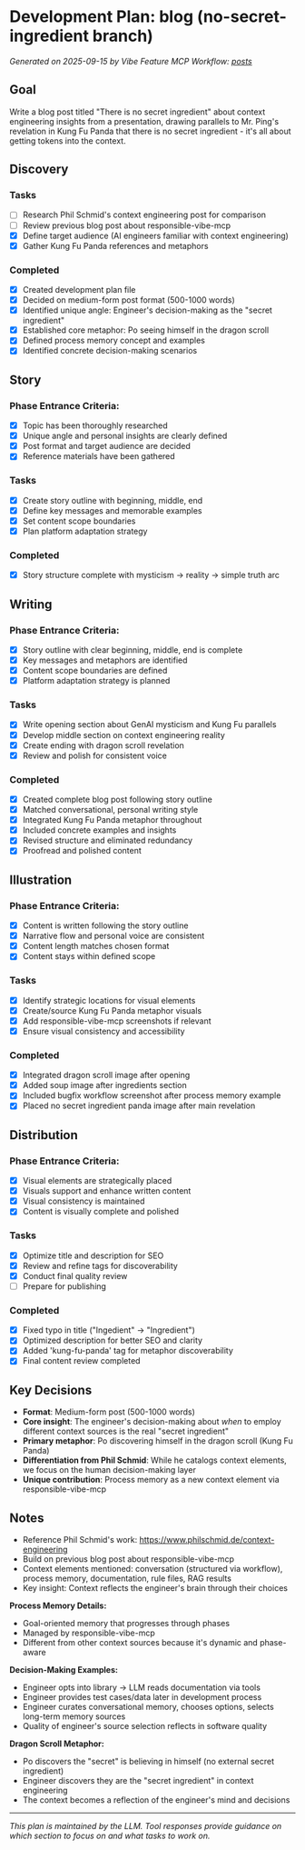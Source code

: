 # Development Plan: blog (no-secret-ingredient branch)

*Generated on 2025-09-15 by Vibe Feature MCP*
*Workflow: [posts](https://mrsimpson.github.io/responsible-vibe-mcp/workflows/posts)*

## Goal
Write a blog post titled "There is no secret ingredient" about context engineering insights from a presentation, drawing parallels to Mr. Ping's revelation in Kung Fu Panda that there is no secret ingredient - it's all about getting tokens into the context.

## Discovery
### Tasks
- [ ] Research Phil Schmid's context engineering post for comparison
- [ ] Review previous blog post about responsible-vibe-mcp
- [x] Define target audience (AI engineers familiar with context engineering)
- [x] Gather Kung Fu Panda references and metaphors

### Completed
- [x] Created development plan file
- [x] Decided on medium-form post format (500-1000 words)
- [x] Identified unique angle: Engineer's decision-making as the "secret ingredient"
- [x] Established core metaphor: Po seeing himself in the dragon scroll
- [x] Defined process memory concept and examples
- [x] Identified concrete decision-making scenarios

## Story
### Phase Entrance Criteria:
- [x] Topic has been thoroughly researched
- [x] Unique angle and personal insights are clearly defined
- [x] Post format and target audience are decided
- [x] Reference materials have been gathered

### Tasks
- [x] Create story outline with beginning, middle, end
- [x] Define key messages and memorable examples
- [x] Set content scope boundaries
- [x] Plan platform adaptation strategy

### Completed
- [x] Story structure complete with mysticism → reality → simple truth arc

## Writing
### Phase Entrance Criteria:
- [x] Story outline with clear beginning, middle, end is complete
- [x] Key messages and metaphors are identified
- [x] Content scope boundaries are defined
- [x] Platform adaptation strategy is planned

### Tasks
- [x] Write opening section about GenAI mysticism and Kung Fu parallels
- [x] Develop middle section on context engineering reality
- [x] Create ending with dragon scroll revelation
- [x] Review and polish for consistent voice

### Completed
- [x] Created complete blog post following story outline
- [x] Matched conversational, personal writing style
- [x] Integrated Kung Fu Panda metaphor throughout
- [x] Included concrete examples and insights
- [x] Revised structure and eliminated redundancy
- [x] Proofread and polished content

## Illustration
### Phase Entrance Criteria:
- [x] Content is written following the story outline
- [x] Narrative flow and personal voice are consistent
- [x] Content length matches chosen format
- [x] Content stays within defined scope

### Tasks
- [x] Identify strategic locations for visual elements
- [x] Create/source Kung Fu Panda metaphor visuals
- [x] Add responsible-vibe-mcp screenshots if relevant
- [x] Ensure visual consistency and accessibility

### Completed
- [x] Integrated dragon scroll image after opening
- [x] Added soup image after ingredients section
- [x] Included bugfix workflow screenshot after process memory example
- [x] Placed no secret ingredient panda image after main revelation

## Distribution
### Phase Entrance Criteria:
- [x] Visual elements are strategically placed
- [x] Visuals support and enhance written content
- [x] Visual consistency is maintained
- [x] Content is visually complete and polished

### Tasks
- [x] Optimize title and description for SEO
- [x] Review and refine tags for discoverability
- [x] Conduct final quality review
- [ ] Prepare for publishing

### Completed
- [x] Fixed typo in title ("Ingedient" → "Ingredient")
- [x] Optimized description for better SEO and clarity
- [x] Added 'kung-fu-panda' tag for metaphor discoverability
- [x] Final content review completed

## Key Decisions
- **Format**: Medium-form post (500-1000 words)
- **Core insight**: The engineer's decision-making about *when* to employ different context sources is the real "secret ingredient"
- **Primary metaphor**: Po discovering himself in the dragon scroll (Kung Fu Panda)
- **Differentiation from Phil Schmid**: While he catalogs context elements, we focus on the human decision-making layer
- **Unique contribution**: Process memory as a new context element via responsible-vibe-mcp

## Notes
- Reference Phil Schmid's work: https://www.philschmid.de/context-engineering
- Build on previous blog post about responsible-vibe-mcp
- Context elements mentioned: conversation (structured via workflow), process memory, documentation, rule files, RAG results
- Key insight: Context reflects the engineer's brain through their choices

**Process Memory Details:**
- Goal-oriented memory that progresses through phases
- Managed by responsible-vibe-mcp
- Different from other context sources because it's dynamic and phase-aware

**Decision-Making Examples:**
- Engineer opts into library → LLM reads documentation via tools
- Engineer provides test cases/data later in development process
- Engineer curates conversational memory, chooses options, selects long-term memory sources
- Quality of engineer's source selection reflects in software quality

**Dragon Scroll Metaphor:**
- Po discovers the "secret" is believing in himself (no external secret ingredient)
- Engineer discovers they are the "secret ingredient" in context engineering
- The context becomes a reflection of the engineer's mind and decisions

---
*This plan is maintained by the LLM. Tool responses provide guidance on which section to focus on and what tasks to work on.*
